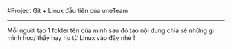 #Project Git + Linux đầu tiên của uneTeam

---

Mỗi người tạo 1 folder tên của mình sau đó tạo nội dung chia sẻ những gì mình học/ thấy hay ho từ Linux vào đây nhé ! 
